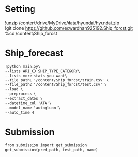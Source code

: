 # Setting  
!unzip /content/drive/MyDrive/data/hyundai/hyundai.zip  
!git clone https://github.com/edwardhan925192/Ship_forcst.git  
%cd /content/Ship_forcst  

# Ship_forecast  
```markdown
!python main.py\  
--lists ARI_CO SHIP_TYPE_CATEGORY\
--lists more stats you want\   
--file_path1 '/content/Ship_forcst/train.csv' \  
--file_path2 '/content/Ship_forcst/test.csv' \  
--load \  
--preprocess \  
--extract_dates \  
--datetime_col 'ATA'\  
--model_name 'autogluon'\  
--auto_time 4  
```

# Submission  
```markdown
from submission import get_submission  
get_submission(pred_path, test_path, name)  
```


